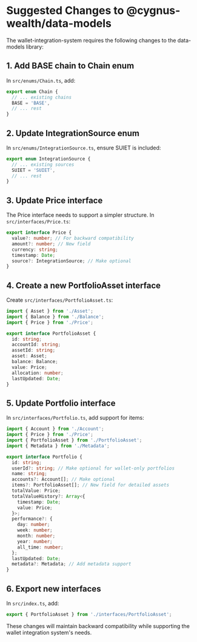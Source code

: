 # Suggested Changes to @cygnus-wealth/data-models

The wallet-integration-system requires the following changes to the data-models library:

## 1. Add BASE chain to Chain enum

In `src/enums/Chain.ts`, add:
```typescript
export enum Chain {
  // ... existing chains
  BASE = 'BASE',
  // ... rest
}
```

## 2. Update IntegrationSource enum

In `src/enums/IntegrationSource.ts`, ensure SUIET is included:
```typescript
export enum IntegrationSource {
  // ... existing sources
  SUIET = 'SUIET',
  // ... rest
}
```

## 3. Update Price interface

The Price interface needs to support a simpler structure. In `src/interfaces/Price.ts`:
```typescript
export interface Price {
  value?: number; // For backward compatibility
  amount?: number; // New field
  currency: string;
  timestamp: Date;
  source?: IntegrationSource; // Make optional
}
```

## 4. Create a new PortfolioAsset interface

Create `src/interfaces/PortfolioAsset.ts`:
```typescript
import { Asset } from './Asset';
import { Balance } from './Balance';
import { Price } from './Price';

export interface PortfolioAsset {
  id: string;
  accountId: string;
  assetId: string;
  asset: Asset;
  balance: Balance;
  value: Price;
  allocation: number;
  lastUpdated: Date;
}
```

## 5. Update Portfolio interface

In `src/interfaces/Portfolio.ts`, add support for items:
```typescript
import { Account } from './Account';
import { Price } from './Price';
import { PortfolioAsset } from './PortfolioAsset';
import { Metadata } from './Metadata';

export interface Portfolio {
  id: string;
  userId?: string; // Make optional for wallet-only portfolios
  name: string;
  accounts?: Account[]; // Make optional
  items?: PortfolioAsset[]; // New field for detailed assets
  totalValue: Price;
  totalValueHistory?: Array<{
    timestamp: Date;
    value: Price;
  }>;
  performance?: {
    day: number;
    week: number;
    month: number;
    year: number;
    all_time: number;
  };
  lastUpdated: Date;
  metadata?: Metadata; // Add metadata support
}
```

## 6. Export new interfaces

In `src/index.ts`, add:
```typescript
export { PortfolioAsset } from './interfaces/PortfolioAsset';
```

These changes will maintain backward compatibility while supporting the wallet integration system's needs.